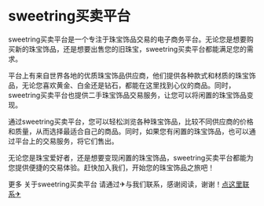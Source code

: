 # sweetring买卖平台

sweetring买卖平台是一个专注于珠宝饰品交易的电子商务平台。无论您是想要购买新的珠宝饰品，还是想要出售您的旧珠宝，sweetring买卖平台都能满足您的需求。

平台上有来自世界各地的优质珠宝饰品供应商，他们提供各种款式和材质的珠宝饰品，无论您喜欢黄金、白金还是钻石，都能在这里找到心仪的商品。同时，sweetring买卖平台也提供二手珠宝饰品交易服务，让您可以将闲置的珠宝饰品变现。

通过sweetring买卖平台，您可以轻松浏览各种珠宝饰品，比较不同供应商的价格和质量，从而选择最适合自己的商品。同时，如果您有闲置的珠宝饰品，也可以通过平台上的交易服务，将它们售出。

无论您是珠宝爱好者，还是想要变现闲置的珠宝饰品，sweetring买卖平台都能为您提供便捷的交易体验。赶快加入我们，开始您的珠宝饰品之旅吧！

更多 关于sweetring买卖平台 请通过✈与我们联系，感谢阅读，谢谢！[点这里联系✈](https://c.k02.cc)